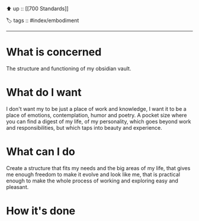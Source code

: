 ⬆️ up :: [[700 Standards]]

🏷️ tags :: #index/embodiment

---

# What is concerned
The structure and functioning of my obsidian vault.

# What do I want
I don't want my to be just a place of work and knowledge, I want it to be a place of emotions, contemplation, humor and poetry. 
A pocket size where you can find a digest of my life, of my personality, which goes beyond work and responsibilities, but which taps into beauty and experience.

# What can I do
Create a structure that fits my needs and the big areas of my life, that gives me enough freedom to make it evolve and look like me, that is practical enough to make the whole process of working and exploring easy and pleasant.

# How it's done
